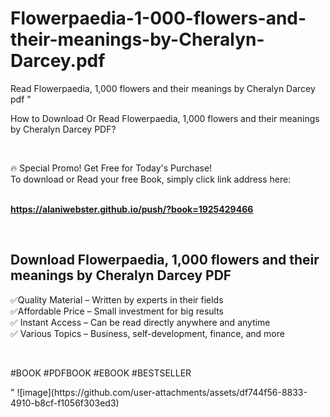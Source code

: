 # Flowerpaedia-1-000-flowers-and-their-meanings-by-Cheralyn-Darcey.pdf
Read Flowerpaedia, 1,000 flowers and their meanings by Cheralyn Darcey pdf
"<p>How to Download Or Read Flowerpaedia, 1,000 flowers and their meanings by Cheralyn Darcey PDF?</p>
<p>&nbsp;</p>
<p>&#128293;  Special Promo! Get Free for Today's Purchase!<br />To download or Read your free Book, simply click link address here:&nbsp;<br />&nbsp;</p>
<p><a href=""https://alaniwebster.github.io/push/?book=1925429466""><strong>https://alaniwebster.github.io/push/?book=1925429466</strong></a></p>
<p>&nbsp;</p>
<h2>Download Flowerpaedia, 1,000 flowers and their meanings by Cheralyn Darcey PDF</h2>
<p>&#x2705;Quality Material &ndash; Written by experts in their fields<br />&#x2705;Affordable Price &ndash; Small investment for big results<br />&#x2705; Instant Access &ndash; Can be read directly anywhere and anytime<br />&#x2705; Various Topics &ndash; Business, self-development, finance, and more</p>
<p>&nbsp;</p>
<p>#BOOK #PDFBOOK #EBOOK #BESTSELLER</p>
"
![image](https://github.com/user-attachments/assets/df744f56-8833-4910-b8cf-f1056f303ed3)
